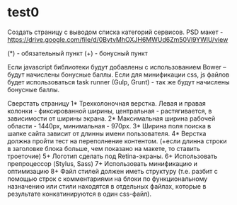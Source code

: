 # test0
Создать страницу с выводом списка категорий сервисов.
PSD макет - https://drive.google.com/file/d/0BytvMhOXJH6MWUd6Zm50Vl9YWlU/view 

(*) - обязательный пункт
(+) - бонусный пункт

Если  javascript библиотеки будут добавлены с использованием Bower – будут начислены бонусные баллы.
Если для минификации css, js файлов будет использоваться task runner (Gulp, Grunt) - так же будут начислены бонусные баллы.

Сверстать страницу
1* Трехколоночная верстка. Левая и правая колонки - фиксированной ширины, центральная - растягивается, в зависимости от ширины экрана.
2* Максимальная ширина рабочей области - 1440px, минимальная - 970px.
3* Ширина поля поиска в шапке сайта зависит от длинны имени пользователя.
4* Верстка должна пройти тест на переполнение контентом. (+если длинна строки в заголовке блока больше, чем показано на макете, то ставить троеточие)
5+ Логотип сделать под Retina-экраны.
6+ Использовать препроцессор (Stylus, Sass)
7+ Использовать минификацию и оптимизацию
8+ Файл стилей должен иметь структуру (т.е. разбит с помощью строк с комментариями на блоки по функциональному назначению или стили находятся в отдельных файлах, которые в результате конкатинируются в один css-файл).
